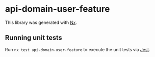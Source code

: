 # api-domain-user-feature

This library was generated with [Nx](https://nx.dev).

## Running unit tests

Run `nx test api-domain-user-feature` to execute the unit tests via [Jest](https://jestjs.io).
